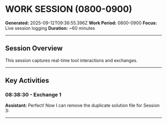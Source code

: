 # WORK SESSION (0800-0900)

**Generated:** 2025-09-12T09:36:55.396Z
**Work Period:** 0800-0900
**Focus:** Live session logging
**Duration:** ~60 minutes

---

## Session Overview

This session captures real-time tool interactions and exchanges.

---

## Key Activities

### 08:38:30 - Exchange 1

**Assistant:** Perfect! Now I can remove the duplicate solution file for Session 3:

---

